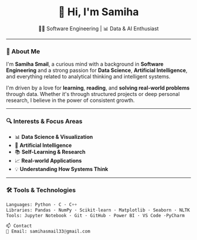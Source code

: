 <h1 align="center">👋 Hi, I'm Samiha</h1>
<p align="center">
👩‍💻 Software Engineering | 📊 Data & AI Enthusiast
</p>

---

### 🧠 About Me

I'm **Samiha Smail**, a curious mind with a background in **Software Engineering** and a strong passion for **Data Science**, **Artificial Intelligence**, and everything related to analytical thinking and intelligent systems.

I'm driven by a love for **learning**, **reading**, and **solving real-world problems** through data. Whether it's through structured projects or deep personal research, I believe in the power of consistent growth.

---

### 🔍 Interests & Focus Areas

- 📊 **Data Science & Visualization**
- 🤖 **Artificial Intelligence**
- 📚 **Self-Learning & Research**
- 📈 **Real-world Applications**
- 💡 **Understanding How Systems Think**

---

### 🛠️ Tools & Technologies

```python
Languages: Python · C · C++
Libraries: Pandas · NumPy · Scikit-learn · Matplotlib · Seaborn · NLTK
Tools: Jupyter Notebook · Git · GitHub · Power BI · VS Code ·PyCharm

📫 Contact
📧 Email: samihasmail33@gmail.com
